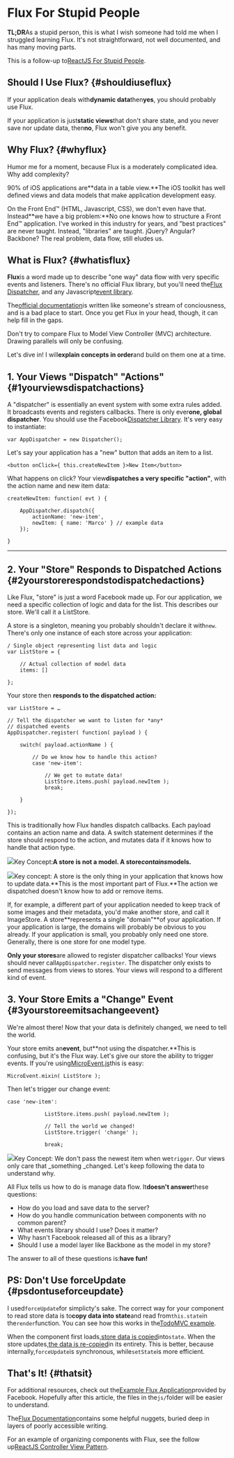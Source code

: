 # Flux For Stupid People

**TL;DR**As a stupid person, this is what I wish someone had told me when I struggled learning Flux. It's not straightforward, not well documented, and has many moving parts.

This is a follow-up to[ReactJS For Stupid People](http://blog.andrewray.me/reactjs-for-stupid-people/).

## Should I Use Flux? {#shouldiuseflux}

If your application deals with**dynamic data**then**yes**, you should probably use Flux.

If your application is just**static views**that don't share state, and you never save nor update data, then**no**, Flux won't give you any benefit.

## Why Flux? {#whyflux}

Humor me for a moment, because Flux is a moderately complicated idea. Why add complexity?

90% of iOS applications are**data in a table view.**The iOS toolkit has well defined views and data models that make application development easy.

On the Front End™ \(HTML, Javascript, CSS\), we don't even have that. Instead**we have a big problem:**No one knows how to structure a Front End™ application. I've worked in this industry for years, and "best practices" are never taught. Instead, "libraries" are taught. jQuery? Angular? Backbone? The real problem, data flow, still eludes us.

## What is Flux? {#whatisflux}

**Flux**is a word made up to describe "one way" data flow with very specific events and listeners. There's no official Flux library, but you'll need the[Flux Dispatcher](https://github.com/facebook/flux/blob/master/src/Dispatcher.js), and any Javascript[event library](http://notes.jetienne.com/2011/03/22/microeventjs.html).

The[official documentation](http://facebook.github.io/flux/docs/overview.html)is written like someone's stream of conciousness, and is a bad place to start. Once you get Flux in your head, though, it can help fill in the gaps.

Don't try to compare Flux to Model View Controller \(MVC\) architecture. Drawing parallels will only be confusing.

Let's dive in! I will**explain concepts in order**and build on them one at a time.

## 1. Your Views "Dispatch" "Actions" {#1yourviewsdispatchactions}

A "dispatcher" is essentially an event system with some extra rules added. It broadcasts events and registers callbacks. There is only ever**one, global dispatcher**. You should use the Facebook[Dispatcher Library](https://github.com/facebook/flux/blob/master/src/Dispatcher.js). It's very easy to instantiate:

```
var AppDispatcher = new Dispatcher();  
```

Let's say your application has a "new" button that adds an item to a list.

```
<button onClick={ this.createNewItem }>New Item</button>  
```

What happens on click? Your view**dispatches a very specific "action"**, with the action name and new item data:

```
createNewItem: function( evt ) {

    AppDispatcher.dispatch({
        actionName: 'new-item',
        newItem: { name: 'Marco' } // example data
    });

}
```

---

## 2. Your "Store" Responds to Dispatched Actions {#2yourstorerespondstodispatchedactions}

Like Flux, "store" is just a word Facebook made up. For our application, we need a specific collection of logic and data for the list. This describes our store. We'll call it a ListStore.

A store is a singleton, meaning you probably shouldn't declare it with`new`. There's only one instance of each store across your application:

```
/ Single object representing list data and logic
var ListStore = {

    // Actual collection of model data
    items: []

};
```

Your store then **responds to the dispatched action:**

```
var ListStore = …

// Tell the dispatcher we want to listen for *any*
// dispatched events
AppDispatcher.register( function( payload ) {

    switch( payload.actionName ) {

        // Do we know how to handle this action?
        case 'new-item':

            // We get to mutate data!
            ListStore.items.push( payload.newItem );
            break;

    }

}); 
```

This is traditionally how Flux handles dispatch callbacks. Each payload contains an action name and data. A switch statement determines if the store should respond to the action, and mutates data if it knows how to handle that action type.

![](http://blog.andrewray.me/content/images/2014/Oct/key.png#inline-block)Key Concept:**A store is not a model. A store**_**contains**_**models.**

![](http://blog.andrewray.me/content/images/2014/Oct/key.png#inline-block)Key concept: A store is the only thing in your application that knows how to update data.**This is the most important part of Flux.**The action we dispatched doesn't know how to add or remove items.

If, for example, a different part of your application needed to keep track of some images and their metadata, you'd make another store, and call it ImageStore. A store**represents a single "domain"**of your application. If your application is large, the domains will probably be obvious to you already. If your application is small, you probably only need one store. Generally, there is one store for one model type.

**Only your stores**are allowed to register dispatcher callbacks! Your views should never call`AppDispatcher.register`. The dispatcher only exists to send messages from views to stores. Your views will respond to a different kind of event.

## 3. Your Store Emits a "Change" Event {#3yourstoreemitsachangeevent}

We're almost there! Now that your data is definitely changed, we need to tell the world.

Your store emits an**event**, but**not using the dispatcher.**This is confusing, but it's the Flux way. Let's give our store the ability to trigger events. If you're using[MicroEvent.js](http://notes.jetienne.com/2011/03/22/microeventjs.html)this is easy:

```
MicroEvent.mixin( ListStore );  
```

Then let's trigger our change event:

```
case 'new-item':

            ListStore.items.push( payload.newItem );

            // Tell the world we changed!
            ListStore.trigger( 'change' );

            break;

```

![](http://blog.andrewray.me/content/images/2014/Oct/key.png#inline-block)Key Concept: We don't pass the newest item when we`trigger`. Our views only care that _something _changed. Let's keep following the data to understand why.

All Flux tells us how to do is manage data flow. It**doesn't answer**these questions:

* How do you load and save data to the server?
* How do you handle communication between components with no common parent?
* What events library should I use? Does it matter?
* Why hasn't Facebook released all of this as a library?
* Should I use a model layer like Backbone as the model in my store?

The answer to all of these questions is:**have fun!**

## PS: Don't Use forceUpdate {#psdontuseforceupdate}

I used`forceUpdate`for simplicty's sake. The correct way for your component to read store data is to**copy data into state**and read from`this.state`in the`render`function. You can see how this works in the[TodoMVC example](https://github.com/facebook/flux/tree/master/examples/flux-todomvc).

When the component first loads,[store data is copied](https://github.com/facebook/flux/blob/master/examples/flux-todomvc/js/components/TodoApp.react.js#L34)into`state`. When the store updates,[the data is re-copied](https://github.com/facebook/flux/blob/master/examples/flux-todomvc/js/components/TodoApp.react.js#L65)in its entirety. This is better, because internally,`forceUpdate`is synchronous, while`setState`is more efficient.

## That's It! {#thatsit}

For additional resources, check out the[Example Flux Application](https://github.com/facebook/flux/tree/master/examples/flux-todomvc)provided by Facebook. Hopefully after this article, the files in the`js/`folder will be easier to understand.

The[Flux Documentation](http://facebook.github.io/flux/docs/overview.html)contains some helpful nuggets, buried deep in layers of poorly accessible writing.

For an example of organizing components with Flux, see the follow up[ReactJS Controller View Pattern](http://blog.andrewray.me/the-reactjs-controller-view-pattern/).

